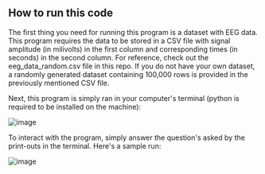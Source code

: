 ## How to run this code

The first thing you need for running this program is a dataset with EEG data. This program requires the data to be stored in a CSV file with signal amplitude (in milivolts) in the first column and corresponding times (in seconds) in the second column. For reference, check out the eeg_data_random.csv file in this repo.
If you do not have your own dataset, a randomly generated dataset containing 100,000 rows is provided in the previously mentioned CSV file.

Next, this program is simply ran in your computer's terminal (python is required to be installed on the machine):

![image](https://github.com/user-attachments/assets/9b7737b8-f93b-4f50-83a3-2e3d5fa5176f)

To interact with the program, simply answer the question's asked by the print-outs in the terminal. Here's a sample run:

![image](https://github.com/user-attachments/assets/72af1c29-26d3-4b9b-b119-7adbd06d12f9)
